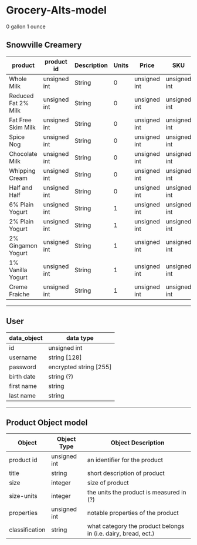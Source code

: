 # Grocery-Alts-model


0 gallon 1 ounce

**Snowville Creamery**
-----------------------
 product | product id |Description| Units | Price| SKU
--------|------------|-----------|-------|------|-----
Whole Milk | unsigned int| String |0 | unsigned int | unsigned int
Reduced Fat 2% Milk|unsigned int| String | 0 | unsigned int | unsigned int
Fat Free Skim Milk |unsigned int |String | 0 | unsigned int | unsigned int
Spice Nog| unsigned int | String | 0 | unsigned int | unsigned int
Chocolate Milk|unsigned int| String | 0 | unsigned int| unsigned int
Whipping Cream|unsigned int| String | 0 | unsigned int| unsigned int
Half and Half |unsigned int| String | 0 | unsigned int | unsigned int
6% Plain Yogurt|unsigned int| String | 1 | unsigned int | unsigned int
2% Plain Yogurt |unsigned int| String | 1 | unsigned int | unsigned int
2% Gingamon Yogurt|unsigned int| String | 1 | unsigned int | unsigned int
1% Vanilla Yogurt|unsigned int| String | 1 | unsigned int | unsigned int
Creme Fraiche |unsigned int| String | 1 | unsigned int | unsigned int
-------------------------------

**User**
----
data_object | data type
------------|-----------
id | unsigned int
username | string [128]
password | encrypted string [255]
birth date | string (?)
first name | string
last name | string

-----------------------

 Product Object model 
-------------------------
 
 Object | Object Type | Object Description
 -------|-------------|-------------------- 
 product id | unsigned int | an identifier for the product
 title | string | short description of product
 size | integer | size of product
 size-units | integer | the units the product is measured in (?)
 properties | unsigned int | notable properties of the product
 classification | string | what category the product belongs in (i.e. dairy, bread, ect.)
 
